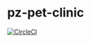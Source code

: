 # pz-pet-clinic
[![CircleCI](https://circleci.com/gh/pablozoani/pz-pet-clinic.svg?style=svg)](https://circleci.com/gh/pablozoani/pz-pet-clinic)

